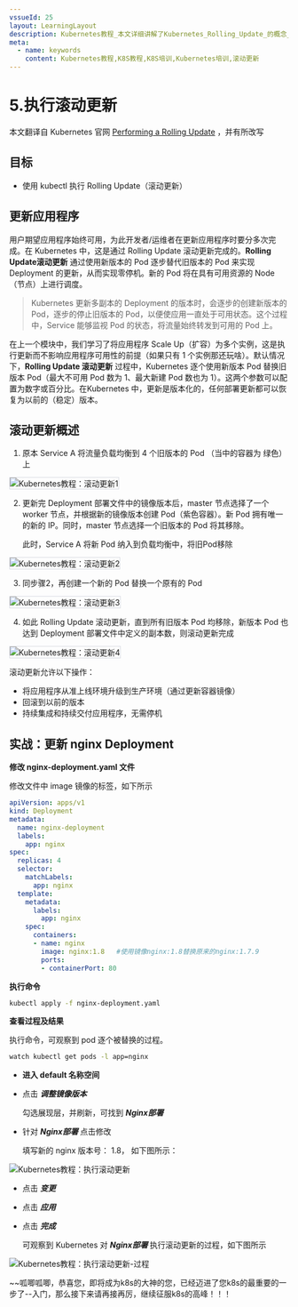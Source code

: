 ```yaml
---
vssueId: 25
layout: LearningLayout
description: Kubernetes教程_本文详细讲解了Kubernetes_Rolling_Update_的概念_并描述了如何使用_kubectl_Kuboard_对一个应用程序执行滚动更新。
meta:
  - name: keywords
    content: Kubernetes教程,K8S教程,K8S培训,Kubernetes培训,滚动更新
---
```


# 5.执行滚动更新

<AdSenseTitle/>

本文翻译自 Kubernetes 官网 [Performing a Rolling Update](https://kubernetes.io/docs/tutorials/kubernetes-basics/update/update-intro/) ，并有所改写

## 目标

- 使用 kubectl 执行 Rolling Update（滚动更新）

## 更新应用程序

用户期望应用程序始终可用，为此开发者/运维者在更新应用程序时要分多次完成。在 Kubernetes 中，这是通过 Rolling Update 滚动更新完成的。**Rolling Update滚动更新** 通过使用新版本的 Pod 逐步替代旧版本的 Pod 来实现 Deployment 的更新，从而实现零停机。新的 Pod 将在具有可用资源的 Node（节点）上进行调度。

> Kubernetes 更新多副本的 Deployment 的版本时，会逐步的创建新版本的 Pod，逐步的停止旧版本的 Pod，以便使应用一直处于可用状态。这个过程中，Service 能够监视 Pod 的状态，将流量始终转发到可用的 Pod 上。

在上一个模块中，我们学习了将应用程序 Scale Up（扩容）为多个实例，这是执行更新而不影响应用程序可用性的前提（如果只有 1 个实例那还玩啥）。默认情况下，**Rolling Update 滚动更新** 过程中，Kubernetes 逐个使用新版本 Pod 替换旧版本 Pod（最大不可用 Pod 数为 1、最大新建 Pod 数也为 1）。这两个参数可以配置为数字或百分比。在Kubernetes 中，更新是版本化的，任何部署更新都可以恢复为以前的（稳定）版本。

## 滚动更新概述

1. 原本 Service A 将流量负载均衡到 4 个旧版本的 Pod （当中的容器为 绿色）上

<img src="./update.assets/module_06_rollingupdates1.svg" style="border: 1px solid #d7dae2; max-width: 600px;" alt="Kubernetes教程：滚动更新1"></img>

2. 更新完 Deployment 部署文件中的镜像版本后，master 节点选择了一个 worker 节点，并根据新的镜像版本创建 Pod（紫色容器）。新 Pod 拥有唯一的新的 IP。同时，master 节点选择一个旧版本的 Pod 将其移除。

    此时，Service A 将新 Pod 纳入到负载均衡中，将旧Pod移除

<img src="./update.assets/module_06_rollingupdates2.svg" style="border: 1px solid #d7dae2; max-width: 600px;" alt="Kubernetes教程：滚动更新2"></img>

3. 同步骤2，再创建一个新的 Pod 替换一个原有的 Pod

<img src="./update.assets/module_06_rollingupdates3.svg" style="border: 1px solid #d7dae2; max-width: 600px;" alt="Kubernetes教程：滚动更新3"></img>

4. 如此 Rolling Update 滚动更新，直到所有旧版本 Pod 均移除，新版本 Pod 也达到 Deployment 部署文件中定义的副本数，则滚动更新完成

<img src="./update.assets/module_06_rollingupdates4.svg" style="border: 1px solid #d7dae2; max-width: 600px;" alt="Kubernetes教程：滚动更新4"></img>

滚动更新允许以下操作：

- 将应用程序从准上线环境升级到生产环境（通过更新容器镜像）
- 回滚到以前的版本
- 持续集成和持续交付应用程序，无需停机

## 实战：更新 nginx Deployment

<SharingBlock>

<b-card>
<b-tabs content-class="mt-3">
<b-tab title="使用kubectl" active>

**修改 nginx-deployment.yaml 文件**

修改文件中 image 镜像的标签，如下所示

``` yaml {19}
apiVersion: apps/v1
kind: Deployment
metadata:
  name: nginx-deployment
  labels:
    app: nginx
spec:
  replicas: 4
  selector:
    matchLabels:
      app: nginx
  template:
    metadata:
      labels:
        app: nginx
    spec:
      containers:
      - name: nginx
        image: nginx:1.8   #使用镜像nginx:1.8替换原来的nginx:1.7.9
        ports:
        - containerPort: 80
```

**执行命令**

``` sh
kubectl apply -f nginx-deployment.yaml
```

**查看过程及结果**

执行命令，可观察到 pod 逐个被替换的过程。
``` sh
watch kubectl get pods -l app=nginx
```

</b-tab>
<b-tab title="使用Kuboard">

* **进入 default 名称空间**

* 点击 ***调整镜像版本***

  勾选展现层，并刷新，可找到 ***Nginx部署***

* 针对 ***Nginx部署*** 点击修改

  填写新的 nginx 版本号： 1.8， 如下图所示：

![Kubernetes教程：执行滚动更新](./update.assets/image-20190822214324429.png)

* 点击 ***变更***

* 点击 ***应用***

* 点击 ***完成***

  可观察到 Kubernetes 对 ***Nginx部署*** 执行滚动更新的过程，如下图所示

![Kubernetes教程：执行滚动更新-过程](./update.assets/image-20190822214503847.png)

</b-tab>
</b-tabs>
</b-card>


~~呱唧呱唧，恭喜您，即将成为k8s的大神的您，已经迈进了您k8s的最重要的一步了--入门，那么接下来请再接再厉，继续征服k8s的高峰！！！

</SharingBlock>
